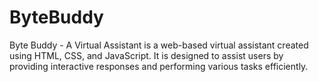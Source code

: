 # ByteBuddy
Byte Buddy - A Virtual Assistant is a web-based virtual assistant created using HTML, CSS, and JavaScript. It is designed to assist users by providing interactive responses and performing various tasks efficiently. 
